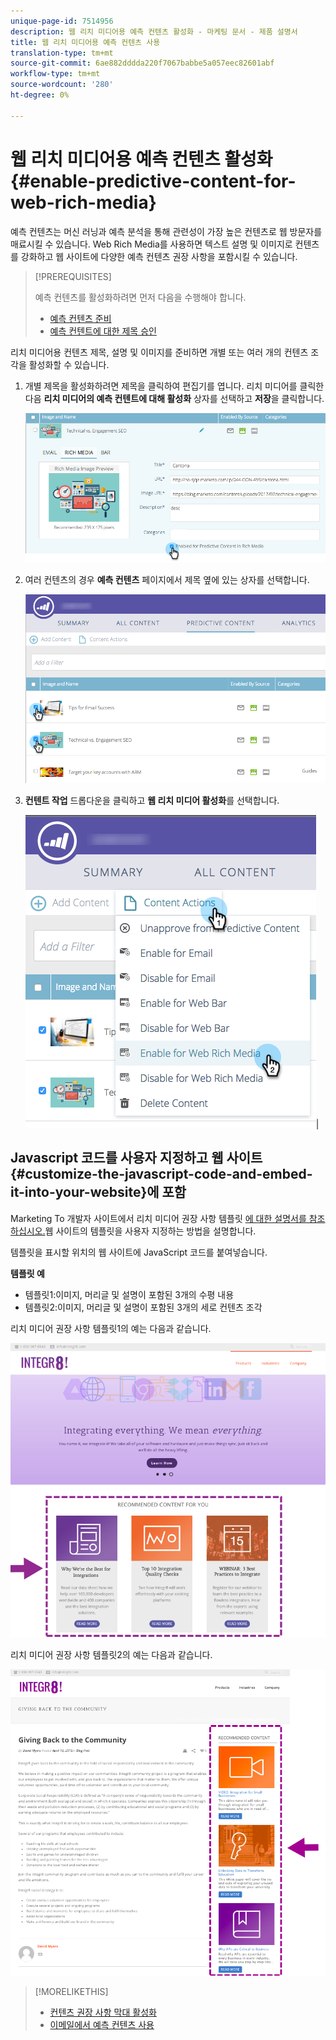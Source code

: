 ```yaml
---
unique-page-id: 7514956
description: 웹 리치 미디어용 예측 컨텐츠 활성화 - 마케팅 문서 - 제품 설명서
title: 웹 리치 미디어용 예측 컨텐츠 사용
translation-type: tm+mt
source-git-commit: 6ae882dddda220f7067babbe5a057eec82601abf
workflow-type: tm+mt
source-wordcount: '280'
ht-degree: 0%

---
```



# 웹 리치 미디어용 예측 컨텐츠 활성화 {#enable-predictive-content-for-web-rich-media}

예측 컨텐츠는 머신 러닝과 예측 분석을 통해 관련성이 가장 높은 컨텐츠로 웹 방문자를 매료시킬 수 있습니다. Web Rich Media를 사용하면 텍스트 설명 및 이미지로 컨텐츠를 강화하고 웹 사이트에 다양한 예측 컨텐츠 권장 사항을 포함시킬 수 있습니다.

>[!PREREQUISITES]
>
>예측 컨텐츠를 활성화하려면 먼저 다음을 수행해야 합니다.
>
>* [예측 컨텐츠 준비](https://docs.marketo.com/display/docs/edit+predictive+content)
>* [예측 컨텐트에 대한 제목 승인](/help/marketo/product-docs/predictive-content/working-with-all-content/approve-a-title-for-predictive-content.md)

>



리치 미디어용 컨텐츠 제목, 설명 및 이미지를 준비하면 개별 또는 여러 개의 컨텐츠 조각을 활성화할 수 있습니다.

1. 개별 제목을 활성화하려면 제목을 클릭하여 편집기를 엽니다. 리치 미디어를 클릭한 다음 **리치 미디어의 예측 컨텐트에 대해 활성화** 상자를 선택하고 **저장**&#x200B;을 클릭합니다.

   ![](assets/image2017-10-3-9-3a50-3a29.png)

1. 여러 컨텐츠의 경우 **예측 컨텐츠** 페이지에서 제목 옆에 있는 상자를 선택합니다.

   ![](assets/image2017-10-3-10-3a0-3a42.png)

1. **컨텐트 작업** 드롭다운을 클릭하고 **웹 리치 미디어 활성화**&#x200B;를 선택합니다.

   ![](assets/image2017-10-3-10-3a2-3a6.png)|

## Javascript 코드를 사용자 지정하고 웹 사이트 {#customize-the-javascript-code-and-embed-it-into-your-website}에 포함

Marketing To 개발자 사이트에서 리치 미디어 권장 사항 템플릿 [에 대한 설명서를 참조하십시오.](https://developers.marketo.com/documentation/websites/rtp-rich-media-recommendations-api)웹 사이트의 템플릿을 사용자 지정하는 방법을 설명합니다.

템플릿을 표시할 위치의 웹 사이트에 JavaScript 코드를 붙여넣습니다.

**템플릿 예**

* 템플릿1:이미지, 머리글 및 설명이 포함된 3개의 수평 내용
* 템플릿2:이미지, 머리글 및 설명이 포함된 3개의 세로 컨텐츠 조각

리치 미디어 권장 사항 템플릿1의 예는 다음과 같습니다.

![](assets/image2015-6-1-17-3a8-3a33.png)

리치 미디어 권장 사항 템플릿2의 예는 다음과 같습니다.

![](assets/image2015-12-20-10-3a35-3a12.png)

>[!MORELIKETHIS]
>
>* [컨텐츠 권장 사항 막대 활성화](enable-the-content-recommendation-bar.md)
>* [이메일에서 예측 컨텐츠 사용](https://docs.marketo.com/x/vLit)

